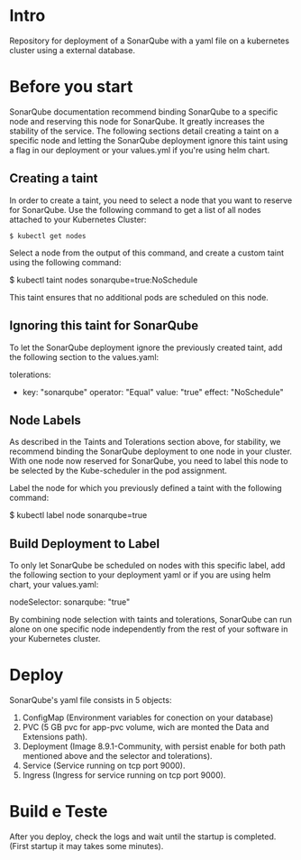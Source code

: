 # Intro

Repository for deployment of a SonarQube with a yaml file on a kubernetes cluster using a external database.

# Before you start

SonarQube documentation recommend binding SonarQube to a specific node and reserving this node for SonarQube. It greatly increases the stability of the service. The following sections detail creating a taint on a specific node and letting the SonarQube deployment ignore this taint using a flag in our deployment or your values.yml if you're using helm chart.

## Creating a taint

In order to create a taint, you need to select a node that you want to reserve for SonarQube. Use the following command to get a list of all nodes attached to your Kubernetes Cluster:


<!--sec data-title="Creating a taing" data-id="Creating_a_taint" data-collapse=true ces-->


    $ kubectl get nodes 
    

<!--endsec-->



Select a node from the output of this command, and create a custom taint using the following command:

$ kubectl taint nodes <node> sonarqube=true:NoSchedule

This taint ensures that no additional pods are scheduled on this node.

## Ignoring this taint for SonarQube

To let the SonarQube deployment ignore the previously created taint, add the following section to the values.yaml:

tolerations: 
  - key: "sonarqube"
    operator: "Equal"
    value: "true"
    effect: "NoSchedule"

## Node Labels

As described in the Taints and Tolerations section above, for stability, we recommend binding the SonarQube deployment to one node in your cluster. With one node now reserved for SonarQube, you need to label this node to be selected by the Kube-scheduler in the pod assignment.

Label the node for which you previously defined a taint with the following command:


$ kubectl label node <node> sonarqube=true

## Build Deployment to Label

To only let SonarQube be scheduled on nodes with this specific label, add the following section to your deployment yaml or if you are using helm chart, your values.yaml:


nodeSelector: 
  sonarqube: "true"
 

By combining node selection with taints and tolerations, SonarQube can run alone on one specific node independently from the rest of your software in your Kubernetes cluster.

# Deploy

SonarQube's yaml file consists in 5 objects:

1.	ConfigMap (Environment variables for conection on your database)
2.	PVC (5 GB pvc for app-pvc volume, wich are monted the Data and Extensions path).
3.	Deployment (Image 8.9.1-Community, with persist enable for both path mentioned above and the selector and tolerations).
4.	Service (Service running on tcp port 9000).
5.  Ingress (Ingress for service running on tcp port 9000). 

# Build e Teste
After you deploy, check the logs and wait until the startup is completed. (First startup it may takes some minutes).